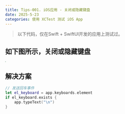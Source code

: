 ```yaml
---
title: Tips-001. iOS应用 - 关闭或隐藏键盘
date: 2025-5-23
categories: 使用 XCTest 测试 iOS App
---
```


> 以下代码，仅在Swift + SwiftUI开发的应用上测试过。

## 如下图所示，关闭或隐藏键盘

<img src="/images/examples/keyboard.png" style="zoom: 15% !important;" />

## 解决方案

```swift
// 发送回车事件
let el_keyboard = app.keyboards.element
if el_keyboard.exists {
    app.typeText("\n")
}
```